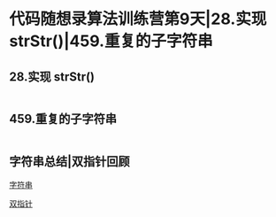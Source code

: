 # 代码随想录算法训练营第9天|28.实现 strStr()|459.重复的子字符串

## 28.实现 strStr()

```py

```

## 459.重复的子字符串

```py

```

## 字符串总结|双指针回顾

[字符串](https://programmercarl.com/%E5%AD%97%E7%AC%A6%E4%B8%B2%E6%80%BB%E7%BB%93.html)

[双指针](https://programmercarl.com/%E5%8F%8C%E6%8C%87%E9%92%88%E6%80%BB%E7%BB%93.html)